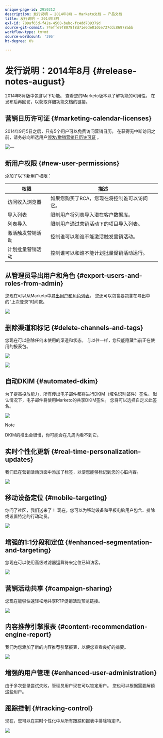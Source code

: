 ```yaml
---
unique-page-id: 2950212
description: 发行说明 — 2014年8月 — Marketo文档 — 产品文档
title: 发行说明 — 2014年8月
exl-id: 789af65d-f42a-4500-bebc-fc4dd709379d
source-git-commit: 74effe9f8078f8d71e6de01d6e737ddc86978abb
workflow-type: tm+mt
source-wordcount: '396'
ht-degree: 0%

---
```


# 发行说明：2014年8月 {#release-notes-august}

2014年8月版中包含以下功能。 查看您的Marketo版本以了解功能的可用性。 在发布后再回访，以获取详细功能文档的链接。

## 营销日历许可证 {#marketing-calendar-licenses}

2014年9月5日之后，只有5个用户可以免费访问营销日历。 在获得无中断访问之前，请务必向所选用户[颁发/撤销营销日历许可证](/help/marketo/product-docs/core-marketo-concepts/marketing-calendar/understanding-the-calendar/issue-revoke-a-marketing-calendar-license.md) 。

![—](assets/image2014-9-16-9-3a45-3a52.png)

## 新用户权限 {#new-user-permissions}

添加了以下新用户权限：

| 权限 | 描述 |
|---|---|
| 访问收入浏览器 | 如果您购买了RCA，您现在将控制谁可以访问它。 |
| 导入列表 | 限制用户将列表导入潜在客户数据库。 |
| 列表导入 | 限制用户通过营销活动下的项目导入列表。 |
| 激活触发营销活动 | 控制谁可以和谁不能激活触发营销活动。 |
| 计划批量营销活动 | 控制谁可以和谁不能计划批量促销活动运行。 |

## 从管理员导出用户和角色 {#export-users-and-roles-from-admin}

您现在可以从Marketo中[导出用户和角色列表](/help/marketo/product-docs/administration/users-and-roles/export-a-list-of-users-and-roles.md)。 您还可以包含要包含在导出中的“上次登录”时间戳。

![](assets/image2014-9-16-12-3a20-3a16.png)

## 删除渠道和标记 {#delete-channels-and-tags}

您现在可以删除任何未使用的渠道和状态。 与以往一样，您只能隐藏当前正在使用的报表包。

![](assets/image2014-9-16-12-3a20-3a30.png)

![](assets/image2014-9-16-12-3a23-3a4.png)

## 自动DKIM {#automated-dkim}

为了提高投放能力，所有传出电子邮件都将进行DKIM（域名识别邮件）签名。 默认情况下，电子邮件将使用Marketo的共享DKIM签名。 您将可以选择自定义此签名。

![](assets/image2014-9-16-12-3a23-3a16.png)

>[!NOTE]
>
>DKIM的推出会很慢，你可能会在几周内看不到它。

## 实时个性化更新 {#real-time-personalization-updates}

我们已在营销活动页面中添加了标签，以便您能够标记到您的心脏内容。

![](assets/image2014-9-16-12-3a23-3a28.png)

## 移动设备定位 {#mobile-targeting}

你问了社区，我们送来了！ 现在，您可以为移动设备和平板电脑用户包含、排除或设置特定的行动动员。

![](assets/image2014-9-16-12-3a23-3a43.png)

## 增强的1:1分段和定位 {#enhanced-segmentation-and-targeting}

您现在可以使用高级过滤器运算符来定位已知访客。

![](assets/image2014-9-16-12-3a23-3a56.png)

## 营销活动共享 {#campaign-sharing}

您现在能够快速轻松地共享RTP促销活动预览链接。

![](assets/image2014-9-16-12-3a24-3a22.png)

## 内容推荐引擎报表 {#content-recommendation-engine-report}

我们为您添加了新的内容推荐引擎报表，以便您查看良好的摘要。

![](assets/image2014-9-16-12-3a24-3a42.png)

## 增强的用户管理 {#enhanced-user-administration}

由于多次登录尝试失败，管理员用户现在可以锁定用户。 您也可以根据需要解锁这些用户。

## 跟踪控制 {#tracking-control}

现在，您可以在实时个性化中从所有跟踪和报表中排除特定IP。

![](assets/image2014-9-16-12-3a24-3a55.png)
